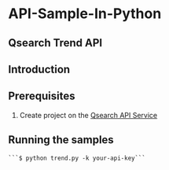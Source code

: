 # API-Sample-In-Python
## Qsearch Trend API
## Introduction


## Prerequisites

1. Create project on the [Qsearch API Service](https://api.qsearch.cc)

## Running the samples
    ```$ python trend.py -k your-api-key```
